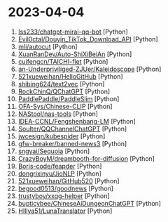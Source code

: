 # 2023-04-04

1. [lss233/chatgpt-mirai-qq-bot](https://github.com/lss233/chatgpt-mirai-qq-bot "🚀 一键部署！真正的 AI 聊天机器人！支持ChatGPT、文心一言、Bing、Bard、ChatGLM、POE，多账号，人设调教，虚拟女仆、图片渲染、语音发送 | 支持 QQ、Telegram、Discord 等平台") [Python]
2. [Evil0ctal/Douyin_TikTok_Download_API](https://github.com/Evil0ctal/Douyin_TikTok_Download_API "🚀「Douyin_TikTok_Download_API」是一个开箱即用的高性能异步抖音|TikTok数据爬取工具，支持API调用，在线批量解析及下载。") [Python]
3. [mli/autocut](https://github.com/mli/autocut "用文本编辑器剪视频") [Python]
4. [XuanRanDev/Auto-ShiXiBeiAn](https://github.com/XuanRanDev/Auto-ShiXiBeiAn "🎨实习备案（职校家园）自动打卡，支持多用户、自定义位置与时间、微信消息推送。") [Python]
5. [cuifengcn/TAICHI-flet](https://github.com/cuifengcn/TAICHI-flet "基于flet的一款windows桌面应用，实现了爬取图片、音乐、小说、磁力链接的功能。") [Python]
6. [an-Underpriviliged-ZJUer/Kaleidoscope](https://github.com/an-Underpriviliged-ZJUer/Kaleidoscope "不用找了。这里是全网最优解。免费且由个人开发，并且长期维护 python selenim QQ空间 虎牙 电影 微信 微博 抖音 知乎 B站 bili Bili 百度贴吧 小红书 tiktok youtube twitter 有颜色 爬虫") [Python]
7. [521xueweihan/HelloGitHub](https://github.com/521xueweihan/HelloGitHub "分享 GitHub 上有趣、入门级的开源项目。Share interesting, entry-level open source projects on GitHub.") [Python]
8. [shibing624/text2vec](https://github.com/shibing624/text2vec "text2vec, text to vector. 文本向量表征工具，把文本转化为向量矩阵，实现了Word2Vec、RankBM25、Sentence-BERT、CoSENT等文本表征、文本相似度计算模型，开箱即用。") [Python]
9. [RockChinQ/QChatGPT](https://github.com/RockChinQ/QChatGPT "高稳定性、低耦合、支持插件、适配多种模型的 ChatGPT NewBing QQ 机器人 [已支持 GPT-4、New Bing 🎉]") [Python]
10. [PaddlePaddle/PaddleSlim](https://github.com/PaddlePaddle/PaddleSlim "PaddleSlim is an open-source library for deep model compression and architecture search.") [Python]
11. [OFA-Sys/Chinese-CLIP](https://github.com/OFA-Sys/Chinese-CLIP "Chinese version of CLIP which achieves Chinese cross-modal retrieval and representation generation.") [Python]
12. [NAStool/nas-tools](https://github.com/NAStool/nas-tools "NAS媒体库管理工具") [Python]
13. [IDEA-CCNL/Fengshenbang-LM](https://github.com/IDEA-CCNL/Fengshenbang-LM "Fengshenbang-LM(封神榜大模型)是IDEA研究院认知计算与自然语言研究中心主导的大模型开源体系，成为中文AIGC和认知智能的基础设施。") [Python]
14. [Soulter/QQChannelChatGPT](https://github.com/Soulter/QQChannelChatGPT "使用官方ChatGPT API等语言模型在QQ频道上聊天 | ChatGPT API on QQ Guild") [Python]
15. [jwcesign/kubespider](https://github.com/jwcesign/kubespider "A global resource download orchestration system, build your home download center.") [Python]
16. [gfw-breaker/banned-news3](https://github.com/gfw-breaker/banned-news3 "禁闻聚合") [Python]
17. [sngyai/Sequoia](https://github.com/sngyai/Sequoia "A股自动选股程序，实现了海龟交易法则、缠中说禅牛市买点，以及其他若干种技术形态") [Python]
18. [CrazyBoyM/dreambooth-for-diffusion](https://github.com/CrazyBoyM/dreambooth-for-diffusion "首个完整封装、一体化训练stable diffusion dreambooth的autodl镜像环境，可训练定制自己的独特大模型风格、人物，开箱即用，内含详细教程。") [Python]
19. [Boris-code/feapder](https://github.com/Boris-code/feapder "🚀🚀🚀feapder is an easy to use, powerful crawler framework | feapder是一款上手简单，功能强大的Python爬虫框架。内置AirSpider、Spider、TaskSpider、BatchSpider四种爬虫解决不同场景的需求。且支持断点续爬、监控报警、浏览器渲染、海量数据去重等功能。更有功能强大的爬虫管理系统feaplat为其提供方便的部署及调度") [Python]
20. [dongrixinyu/JioNLP](https://github.com/dongrixinyu/JioNLP "中文 NLP 预处理、解析工具包，准确、高效、易用 A Chinese NLP Preprocessing & Parsing Package www.jionlp.com") [Python]
21. [521xueweihan/GitHub520](https://github.com/521xueweihan/GitHub520 "😘 让你“爱”上 GitHub，解决访问时图裂、加载慢的问题。（无需安装）") [Python]
22. [begood0513/goodnews](https://github.com/begood0513/goodnews "") [Python]
23. [trustyboy/xxqg-helper](https://github.com/trustyboy/xxqg-helper "学习强国 学习强国助手，每天稳定35分。适配最新网页版。") [Python]
24. [bupticybee/ChineseAiDungeonChatGPT](https://github.com/bupticybee/ChineseAiDungeonChatGPT "中文版的ai地牢，直接使用的openai的ChatGPT api作为讲故事的模型。") [Python]
25. [HIllya51/LunaTranslator](https://github.com/HIllya51/LunaTranslator "Galgame翻译工具，支持剪贴板、OCR、HOOK，支持40余种翻译引擎。Galgame translate tool , support clipboard / OCR/ HOOK, support 40+ translate engines.") [Python]
